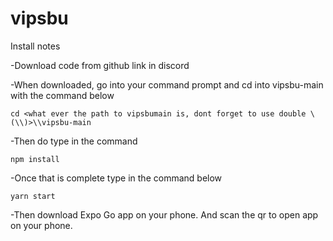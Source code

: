 # vipsbu
Install notes

-Download code from github link in discord

-When downloaded, go into your command prompt and cd into vipsbu-main with the command below

    cd <what ever the path to vipsbumain is, dont forget to use double \ (\\)>\\vipsbu-main

-Then do type in the command

    npm install

-Once that is complete type in the command below

    yarn start

-Then download Expo Go app on your phone. And scan the qr to open app on your phone.
